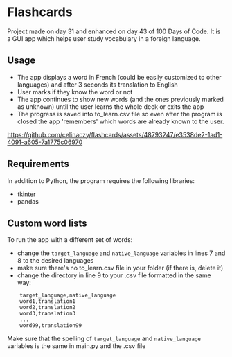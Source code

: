 ﻿# Flashcards 

Project made on day 31 and enhanced on day 43 of 100 Days of Code. 
It is a GUI app which helps user study vocabulary in a foreign language. 

## Usage 
- The app displays a word in French (could be easily customized to other languages) and after 3 seconds its translation to English
- User marks if they know the word or not
- The app continues to show new words (and the ones previously marked as unknown) until the user learns the whole deck or exits the app
- The progress is saved into to_learn.csv file so even after the program is closed the app 'remembers' which words are already known to the user.


https://github.com/celinaczy/flashcards/assets/48793247/e3538de2-1ad1-4091-a605-7a1775c06970


## Requirements 
In addition to Python, the program requires the following libraries:
* tkinter
* pandas 

## Custom word lists 
To run the app with a different set of words:
* change the `target_language` and `native_language` variables in lines 7 and 8 to the desired languages 
* make sure there's no to_learn.csv file in your folder (if there is, delete it)
* change the directory in line 9 to your .csv file formatted in the same way: 
```commandline
    target_language,native_language
    word1,translation1
    word2,translation2
    word3,translation3
    ...
    word99,translation99
```
Make sure that the spelling of `target_language` and `native_language` variables is the same in main.py and the .csv file 
